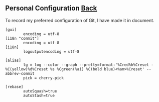 ## Personal Configuration	[Back](./../git.md)

To record my preferred configuration of Git, I have made it in document.

```
[gui]
        encoding = utf-8
[i18n "commit"]
        encoding = utf-8
[i18n]
        logoutputencoding = utf-8

[alias]
        lg = log --color --graph --pretty=format:'%Cred%h%Creset -%C(yellow)%d%Creset %s %Cgreen(%ai) %C(bold blue)<%an>%Creset' --abbrev-commit
        pick = cherry-pick

[rebase]
        autoSquash=true
        autoStash=true
```
